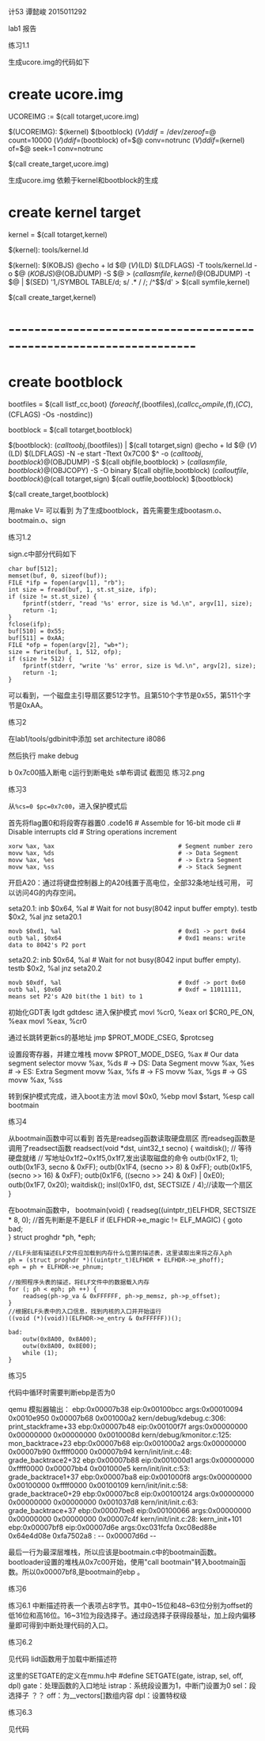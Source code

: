 计53 谭懿峻 2015011292

lab1 报告

练习1.1

生成ucore.img的代码如下

# create ucore.img
UCOREIMG	:= $(call totarget,ucore.img)

$(UCOREIMG): $(kernel) $(bootblock)
	$(V)dd if=/dev/zero of=$@ count=10000
	$(V)dd if=$(bootblock) of=$@ conv=notrunc
	$(V)dd if=$(kernel) of=$@ seek=1 conv=notrunc

$(call create_target,ucore.img)

生成ucore.img 依赖于kernel和bootblock的生成

# create kernel target
kernel = $(call totarget,kernel)

$(kernel): tools/kernel.ld

$(kernel): $(KOBJS)
	@echo + ld $@
	$(V)$(LD) $(LDFLAGS) -T tools/kernel.ld -o $@ $(KOBJS)
	@$(OBJDUMP) -S $@ > $(call asmfile,kernel)
	@$(OBJDUMP) -t $@ | $(SED) '1,/SYMBOL TABLE/d; s/ .* / /; /^$$/d' > $(call symfile,kernel)

$(call create_target,kernel)

# -------------------------------------------------------------------

# create bootblock
bootfiles = $(call listf_cc,boot)
$(foreach f,$(bootfiles),$(call cc_compile,$(f),$(CC),$(CFLAGS) -Os -nostdinc))

bootblock = $(call totarget,bootblock)

$(bootblock): $(call toobj,$(bootfiles)) | $(call totarget,sign)
	@echo + ld $@
	$(V)$(LD) $(LDFLAGS) -N -e start -Ttext 0x7C00 $^ -o $(call toobj,bootblock)
	@$(OBJDUMP) -S $(call objfile,bootblock) > $(call asmfile,bootblock)
	@$(OBJCOPY) -S -O binary $(call objfile,bootblock) $(call outfile,bootblock)
	@$(call totarget,sign) $(call outfile,bootblock) $(bootblock)

$(call create_target,bootblock)

用make V= 可以看到
为了生成bootblock，首先需要生成bootasm.o、bootmain.o、sign

练习1.2

sign.c中部分代码如下

    char buf[512];
    memset(buf, 0, sizeof(buf));
    FILE *ifp = fopen(argv[1], "rb");
    int size = fread(buf, 1, st.st_size, ifp);
    if (size != st.st_size) {
        fprintf(stderr, "read '%s' error, size is %d.\n", argv[1], size);
        return -1;
    }
    fclose(ifp);
    buf[510] = 0x55;
    buf[511] = 0xAA;
    FILE *ofp = fopen(argv[2], "wb+");
    size = fwrite(buf, 1, 512, ofp);
    if (size != 512) {
        fprintf(stderr, "write '%s' error, size is %d.\n", argv[2], size);
        return -1;
    }
可以看到，一个磁盘主引导扇区要512字节。且第510个字节是0x55，第511个字节是0xAA。

练习2

在lab1/tools/gdbinit中添加
set architecture i8086

然后执行
make debug

b 0x7c00插入断电
c运行到断电处
s单布调试
截图见 练习2.png

练习3

从`%cs=0 $pc=0x7c00`，进入保护模式后

首先将flag置0和将段寄存器置0
.code16                                             # Assemble for 16-bit mode
    cli                                             # Disable interrupts
    cld                                             # String operations increment

    xorw %ax, %ax                                   # Segment number zero
    movw %ax, %ds                                   # -> Data Segment
    movw %ax, %es                                   # -> Extra Segment
    movw %ax, %ss                                   # -> Stack Segment


开启A20：通过将键盘控制器上的A20线置于高电位，全部32条地址线可用，
可以访问4G的内存空间。

seta20.1:
    inb $0x64, %al                                  # Wait for not busy(8042 input buffer empty).
    testb $0x2, %al
    jnz seta20.1

    movb $0xd1, %al                                 # 0xd1 -> port 0x64
    outb %al, $0x64                                 # 0xd1 means: write data to 8042's P2 port

seta20.2:
    inb $0x64, %al                                  # Wait for not busy(8042 input buffer empty).
    testb $0x2, %al
    jnz seta20.2

    movb $0xdf, %al                                 # 0xdf -> port 0x60
    outb %al, $0x60                                 # 0xdf = 11011111, means set P2's A20 bit(the 1 bit) to 1

初始化GDT表
    lgdt gdtdesc
进入保护模式
    movl %cr0, %eax
    orl $CR0_PE_ON, %eax
    movl %eax, %cr0


通过长跳转更新cs的基地址
    jmp $PROT_MODE_CSEG, $protcseg

设置段寄存器，并建立堆栈
    movw $PROT_MODE_DSEG, %ax                       # Our data segment selector
    movw %ax, %ds                                   # -> DS: Data Segment
    movw %ax, %es                                   # -> ES: Extra Segment
    movw %ax, %fs                                   # -> FS
    movw %ax, %gs                                   # -> GS
    movw %ax, %ss 

转到保护模式完成，进入boot主方法 
    movl $0x0, %ebp
    movl $start, %esp
    call bootmain

练习4

从bootmain函数中可以看到
首先是readseg函数读取硬盘扇区
而readseg函数是调用了readsect函数
readsect(void *dst, uint32_t secno) {
    waitdisk(); // 等待硬盘就绪
    // 写地址0x1f2~0x1f5,0x1f7,发出读取磁盘的命令
    outb(0x1F2, 1);
    outb(0x1F3, secno & 0xFF);
    outb(0x1F4, (secno >> 8) & 0xFF);
    outb(0x1F5, (secno >> 16) & 0xFF);
    outb(0x1F6, ((secno >> 24) & 0xF) | 0xE0);
    outb(0x1F7, 0x20);
    waitdisk();
    insl(0x1F0, dst, SECTSIZE / 4);//读取一个扇区
}



在bootmain函数中，
bootmain(void) {
    readseg((uintptr_t)ELFHDR, SECTSIZE * 8, 0);
    //首先判断是不是ELF
    if (ELFHDR->e_magic != ELF_MAGIC) {
        goto bad;                 
    }
    struct proghdr *ph, *eph;

    //ELF头部有描述ELF文件应加载到内存什么位置的描述表，这里读取出来将之存入ph
    ph = (struct proghdr *)((uintptr_t)ELFHDR + ELFHDR->e_phoff);
    eph = ph + ELFHDR->e_phnum;

    //按照程序头表的描述，将ELF文件中的数据载入内存
    for (; ph < eph; ph ++) {
        readseg(ph->p_va & 0xFFFFFF, ph->p_memsz, ph->p_offset);
    }
    //根据ELF头表中的入口信息，找到内核的入口并开始运行 
    ((void (*)(void))(ELFHDR->e_entry & 0xFFFFFF))();
	
    bad:
        outw(0x8A00, 0x8A00);
        outw(0x8A00, 0x8E00);
        while (1);
	}

练习5

代码中循环时需要判断ebp是否为0

qemu 模拟器输出：
ebp:0x00007b38 eip:0x00100bcc args:0x00010094 0x0010e950 0x00007b68 0x001000a2 
    kern/debug/kdebug.c:306: print_stackframe+33
ebp:0x00007b48 eip:0x00100f7f args:0x00000000 0x00000000 0x00000000 0x0010008d 
    kern/debug/kmonitor.c:125: mon_backtrace+23
ebp:0x00007b68 eip:0x001000a2 args:0x00000000 0x00007b90 0xffff0000 0x00007b94 
    kern/init/init.c:48: grade_backtrace2+32
ebp:0x00007b88 eip:0x001000d1 args:0x00000000 0xffff0000 0x00007bb4 0x001000e5 
    kern/init/init.c:53: grade_backtrace1+37
ebp:0x00007ba8 eip:0x001000f8 args:0x00000000 0x00100000 0xffff0000 0x00100109 
    kern/init/init.c:58: grade_backtrace0+29
ebp:0x00007bc8 eip:0x00100124 args:0x00000000 0x00000000 0x00000000 0x001037d8 
    kern/init/init.c:63: grade_backtrace+37
ebp:0x00007be8 eip:0x00100066 args:0x00000000 0x00000000 0x00000000 0x00007c4f 
    kern/init/init.c:28: kern_init+101
ebp:0x00007bf8 eip:0x00007d6e args:0xc031fcfa 0xc08ed88e 0x64e4d08e 0xfa7502a8 
    <unknow>: -- 0x00007d6d --

最后一行为最深层堆栈，所以应该是bootmain.c中的bootmain函数。
bootloader设置的堆栈从0x7c00开始，使用"call bootmain"转入bootmain函数。所以0x00007bf8,是bootmain的ebp 。

练习6

练习6.1
中断描述符表一个表项占8字节。其中0~15位和48~63位分别为offset的低16位和高16位。16~31位为段选择子。通过段选择子获得段基址，加上段内偏移量即可得到中断处理代码的入口。

练习6.2

见代码
lidt函数用于加载中断描述符

这里的SETGATE的定义在mmu.h中
#define SETGATE(gate, istrap, sel, off, dpl) 
gate：处理函数的入口地址
istrap：系统段设置为1，中断门设置为0
sel：段选择子 ？？
off：为__vectors[]数组内容
dpl：设置特权级


练习6.3

见代码
